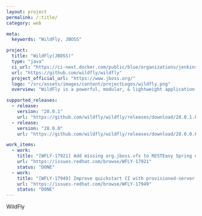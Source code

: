 ```yaml
---
layout: project
permalink: /:title/
category: web

meta:
  keywords: "WildFly, JBOSS"

project:
  title: "WildFly(JBOSS)"
  type: "java"
  ci_url: "https://ci-next.docker.com/public/blue/organizations/jenkins/moby/activity"
  url: "https://github.com/wildfly/wildfly"
  project_official_url: "https://www.jboss.org/"
  logo: "/src/assets/images/content/projectLogos/wildfly.png"
  overview: "WildFly is a powerful, modular, & lightweight application server that helps you build amazing applications."

supported_releases:
  - release:
    version: "28.0.1"
    url: "https://github.com/wildfly/wildfly/releases/download/28.0.1.Final/wildfly-28.0.1.Final.tar.gz"
  - release:
    version: "28.0.0"
    url: "https://github.com/wildfly/wildfly/releases/download/28.0.0.Final/wildfly-28.0.0.Final.tar.gz"

work_items:
  - work:
    title: "[WFLY-17921] Add missing org.jboss.vfs to RESTEasy Spring deployments"
    url: "https://issues.redhat.com/browse/WFLY-17921"
    status: "DONE"
  - work:
    title: "[WFLY-17949] Improve quickstart CI with provisioned-server, openshift and bootable jar profiles"
    url: "https://issues.redhat.com/browse/WFLY-17949"
    status: "DONE"
---
```


<p>WildFly</p>
